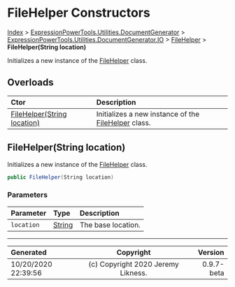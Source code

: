 ﻿# FileHelper Constructors

[Index](../index.md) > [ExpressionPowerTools.Utilities.DocumentGenerator](ExpressionPowerTools.Utilities.DocumentGenerator.a.md) > [ExpressionPowerTools.Utilities.DocumentGenerator.IO](ExpressionPowerTools.Utilities.DocumentGenerator.IO.n.md) > [FileHelper](ExpressionPowerTools.Utilities.DocumentGenerator.IO.FileHelper.cs.md) > **FileHelper(String location)**

Initializes a new instance of the [FileHelper](ExpressionPowerTools.Utilities.DocumentGenerator.IO.FileHelper.cs.md) class.

## Overloads

| Ctor | Description |
| :-- | :-- |
| [FileHelper(String location)](#filehelperstring-location) | Initializes a new instance of the [FileHelper](ExpressionPowerTools.Utilities.DocumentGenerator.IO.FileHelper.cs.md) class. |

## FileHelper(String location)

Initializes a new instance of the [FileHelper](ExpressionPowerTools.Utilities.DocumentGenerator.IO.FileHelper.cs.md) class.

```csharp
public FileHelper(String location)
```

### Parameters

| Parameter | Type | Description |
| :-- | :-- | :-- |
| `location` | [String](https://docs.microsoft.com/dotnet/api/system.string) | The base location. |



---

| Generated | Copyright | Version |
| :-- | :-: | --: |
| 10/20/2020 22:39:56 | (c) Copyright 2020 Jeremy Likness. | 0.9.7-beta |
